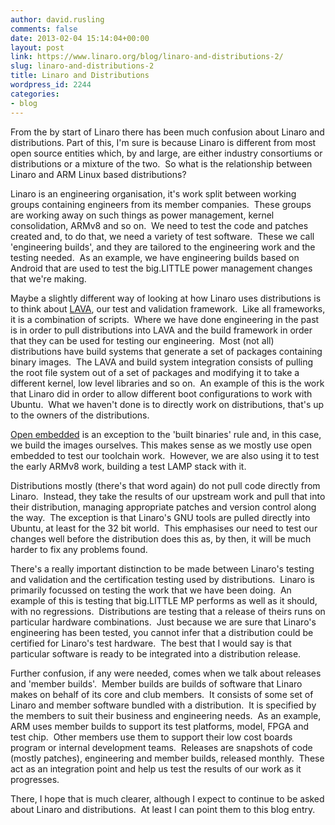 ```yaml
---
author: david.rusling
comments: false
date: 2013-02-04 15:14:04+00:00
layout: post
link: https://www.linaro.org/blog/linaro-and-distributions-2/
slug: linaro-and-distributions-2
title: Linaro and Distributions
wordpress_id: 2244
categories:
- blog
---
```


From the by start of Linaro there has been much confusion about Linaro and distributions. Part of this, I'm sure is because Linaro is different from most open source entities which, by and large, are either industry consortiums or distributions or a mixture of the two.  So what is the relationship between Linaro and ARM Linux based distributions?

Linaro is an engineering organisation, it's work split between working groups containing engineers from its member companies.  These groups are working away on such things as power management, kernel consolidation, ARMv8 and so on.  We need to test the code and patches created and, to do that, we need a variety of test software.  These we call 'engineering builds', and they are tailored to the engineering work and the testing needed.  As an example, we have engineering builds based on Android that are used to test the big.LITTLE power management changes that we're making.

Maybe a slightly different way of looking at how Linaro uses distributions is to think about [LAVA](https://wiki.linaro.org/Platform/LAVA), our test and validation framework.  Like all frameworks, it is a combination of scripts.  Where we have done engineering in the past is in order to pull distributions into LAVA and the build framework in order that they can be used for testing our engineering.  Most (not all) distributions have build systems that generate a set of packages containing binary images.  The LAVA and build system integration consists of pulling the root file system out of a set of packages and modifying it to take a different kernel, low level libraries and so on.  An example of this is the work that Linaro did in order to allow different boot configurations to work with Ubuntu.  What we haven't done is to directly work on distributions, that's up to the owners of the distributions.

[Open embedded](https://wiki.linaro.org/HowTo/ARMv8/OpenEmbedded) is an exception to the 'built binaries' rule and, in this case, we build the images ourselves. This makes sense as we mostly use open embedded to test our toolchain work.  However, we are also using it to test the early ARMv8 work, building a test LAMP stack with it.

Distributions mostly (there's that word again) do not pull code directly from Linaro.  Instead, they take the results of our upstream work and pull that into their distribution, managing appropriate patches and version control along the way.  The exception is that Linaro's GNU tools are pulled directly into Ubuntu, at least for the 32 bit world.  This emphasises our need to test our changes well before the distribution does this as, by then, it will be much harder to fix any problems found.

There's a really important distinction to be made between Linaro's testing and validation and the certification testing used by distributions.  Linaro is primarily focussed on testing the work that we have been doing.  An example of this is testing that big.LITTLE MP performs as well as it should, with no regressions.  Distributions are testing that a release of theirs runs on particular hardware combinations.  Just because we are sure that Linaro's engineering has been tested, you cannot infer that a distribution could be certified for Linaro's test hardware.  The best that I would say is that particular software is ready to be integrated into a distribution release.

Further confusion, if any were needed, comes when we talk about releases and 'member builds'.  Member builds are builds of software that Linaro makes on behalf of its core and club members.  It consists of some set of Linaro and member software bundled with a distribution.  It is specified by the members to suit their business and engineering needs.  As an example, ARM uses member builds to support its test platforms, model, FPGA and test chip.  Other members use them to support their low cost boards program or internal development teams.  Releases are snapshots of code (mostly patches), engineering and member builds, released monthly.  These act as an integration point and help us test the results of our work as it progresses.

There, I hope that is much clearer, although I expect to continue to be asked about Linaro and distributions.  At least I can point them to this blog entry.
